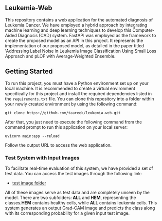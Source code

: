## Leukemia-Web
This repository contains a web application for the automated diagnosis of Leukemia Cancer. We have employed a hybrid approach by integrating machine learning and deep learning techniques to develop this Computer-Aided Diagnosis (CAD) system. FastAPI was employed as the framework to create the proposed model as an API in this project. It represents the implementation of our proposed model, as detailed in the paper titled 'Addressing Label Noise in Leukemia Image Classification Using Small Loss Approach and pLOF with Average-Weighted Ensemble.


## Getting Started
To run this project, you must have a Python environment set up on your local machine. It is recommended to create a virtual environment specifically for this project and install the required dependencies listed in the `requirements.txt` file. You can clone this repository into a folder within your newly created environment by using the following command:  
```
git clone https://github.com/taareek/leukemia-web.git
```
After that, you just need to execute the following command from the command prompt to run this application on your local server:  
```
uvicorn main:app --reload
``` 
Follow the output URL to access the web application.

### Test System with Input Images
To facilitate real-time evaluation of this system, we have provided a set of test data. You can access the test images through the following link:

* [test image folder](https://drive.google.com/drive/folders/17KnWCdDVS2kcBu1nuxjntVC3MrnRPYLK?usp=sharing/)

All of these images serve as test data and are completely unseen by the model. There are two subfolders: **ALL** and **HEM**, representing the classes.**HEM** contains healthy cells, while **ALL** contains leukemia cells. This system generates an output Grad-CAM image and predicts the class along with its corresponding probability for a given input test image.


